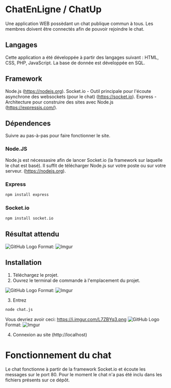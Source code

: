 # ChatEnLigne / ChatUp
Une application WEB possèdant un chat publique commun à tous. Les membres doivent être connectés afin de pouvoir rejoindre le chat.

## Langages 
Cette application a été développée à partir des langages suivant : HTML, CSS, PHP, JavaScript.
La base de donnée est développée en SQL.

## Framework
Node.js (https://nodejs.org).
Socket.io - Outil principale pour l'écoute asynchrone des websockets (pour le chat) (https://socket.io).
Express - Architecture pour construire des sites avec Node.js (https://expressjs.com/).

## Dépendences
Suivre au pas-à-pas pour faire fonctionner le site. 

### Node.JS
Node.js est nécessasire afin de lancer Socket.io (la framework sur laquelle le chat est basé).
Il suffit de télécharger Node.js sur votre poste ou sur votre serveur. (https://nodejs.org).

### Express
```sh
npm install express
```
### Socket.io
```sh
npm install socket.io
```
## Résultat attendu 

![GitHub Logo](https://i.imgur.com/Ck6KkSt.png)
Format: ![Imgur](url)


## Installation

1. Téléchargez le projet.
2. Ouvrez le terminal de commande à l'emplacement du projet. 

![GitHub Logo](https://i.imgur.com/8MAdNJC.png)
Format: ![Imgur](https://i.imgur.com/L7ZBYq3.png)

3. Entrez 

```sh
node chat.js
```
Vous devriez avoir ceci:
https://i.imgur.com/L7ZBYq3.png
![GitHub Logo](https://i.imgur.com/L7ZBYq3.png)
Format: ![Imgur](https://i.imgur.com/L7ZBYq3.png)

4. Connexion au site (http://localhost)

# Fonctionnement du chat
Le chat fonctionne à partir de la framework Socket.io et écoute les messages sur le port 80.
Pour le moment le chat n'a pas été inclu dans les fichiers présents sur ce dépôt.
